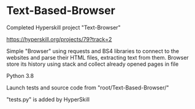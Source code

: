 # Text-Based-Browser
Completed Hyperskill project "Text-Browser"

https://hyperskill.org/projects/79?track=2

Simple "Browser" using requests and BS4 libraries to connect to the websites and parse their HTML files, extracting text from them. Browser store its history using stack and collect already opened pages in file

Python 3.8

Launch tests and source code from "root/Text-Based-Browser/"

"tests.py" is added by HyperSkill


